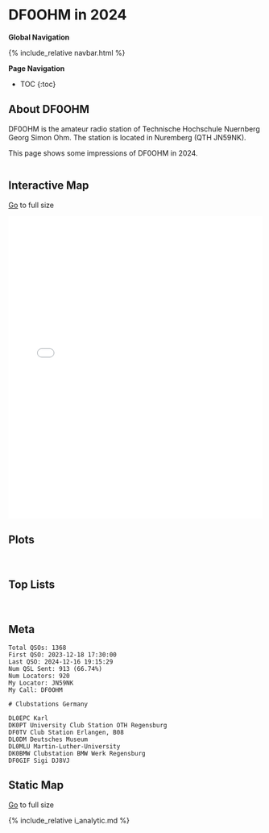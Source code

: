 # DF0OHM in 2024

**Global Navigation**

{% include_relative navbar.html %}

**Page Navigation**

* TOC
{:toc}

## About DF0OHM

DF0OHM is the amateur radio station of Technische Hochschule Nuernberg Georg Simon Ohm. The station is located in Nuremberg (QTH JN59NK).

This page shows some impressions of DF0OHM in 2024.

<img src="images/ants5LPDA8.jpeg" style="max-width: 80%" alt="">

## Interactive Map

<a href="df0ohm-2024/qso_map.html">Go</a> to full size<br />
<iframe src="df0ohm-2024/qso_map.html" width="100%" height="600" frameborder="0"></iframe>

## Plots

<img src="df0ohm-2024/qso_modes.png" style="max-width: 80%" alt="">
<img src="df0ohm-2024/qso_sub_modes.png" style="max-width: 80%" alt="">
<img src="df0ohm-2024/qso_bands.png" style="max-width: 80%" alt="">

<img src="df0ohm-2024/qso_distance.png" style="max-width: 80%" alt="">

<img src="df0ohm-2024/qso_per_date.png" style="max-width: 80%" alt="">
<img src="df0ohm-2024/qso_per_day_of_week.png" style="max-width: 80%" alt="">
<img src="df0ohm-2024/qso_per_hour_of_day.png" style="max-width: 80%" alt="">

## Top Lists

<img src="df0ohm-2024/stats_top_stations.png" style="max-width: 80%" alt="">
<img src="df0ohm-2024/stats_top_locators.png" style="max-width: 80%" alt="">
<img src="df0ohm-2024/stats_top_countries.png" style="max-width: 80%" alt="">

## Meta

```
Total QSOs: 1368
First QSO: 2023-12-18 17:30:00
Last QSO: 2024-12-16 19:15:29
Num QSL Sent: 913 (66.74%)
Num Locators: 920
My Locator: JN59NK
My Call: DF0OHM
```

```
# Clubstations Germany 

DL0EPC Karl
DK0PT University Club Station OTH Regensburg
DF0TV Club Station Erlangen, B08
DL0DM Deutsches Museum
DL0MLU Martin-Luther-University
DK0BMW Clubstation BMW Werk Regensburg
DF0GIF Sigi DJ8VJ
```

## Static Map

<a href="df0ohm-2024/qso_map.png">Go</a> to full size<br />
<img src="df0ohm-2024/qso_map.png" style="max-width: 80%" alt="">

{% include_relative i_analytic.md %}
